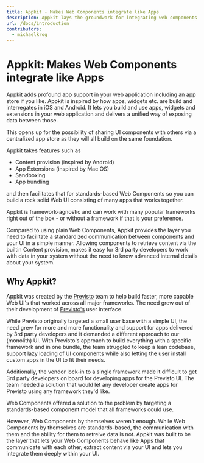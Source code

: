 ```yaml
---
title: Appkit - Makes Web Components integrate like Apps
description: Appkit lays the groundwork for integrating web components as apps in your ui
url: /docs/introduction
contributors:
  - michaelkrog
---
```


# Appkit: Makes Web Components integrate like Apps

Appkit adds profound app support in your web application including an app store if you like. Appkit is inspired by how apps, widgets etc. are build and interregates in iOS and Android. It lets you build and use apps, widgets and extensions in your web application and delivers a unified way of exposing data between those.

This opens up for the possibility of sharing UI components with others via a centralized app store as they will all build on the same foundation.

Appkit takes features such as

- Content provision (inspired by Android)
- App Extensions (inspired by Mac OS)
- Sandboxing
- App bundling

and then facilitates that for standards-based Web Components so you can build a rock solid Web UI consisting of many apps that works together.

Appkit is framework-agnostic and can work with many popular frameworks right out of the box - or without a framework if that is your preference. 

Compared to using plain Web Components, Appkit provides the layer you need to facilitate a standardized communication between components and your UI in a simple manner. Allowing components to retrieve content via the builtin Content provision, makes it easy for 3rd party developers to work with data in your system without the need to know advanced internal details about your system.


## Why Appkit?

Appkit was created by the [Previsto](http://previsto.com/) team to help build faster, more capable Web UI's that worked across all major frameworks. The need grew out of their development of [Previsto's](http://previsto.com/) user interface.

While Previsto originally targeted a small user base with a simple UI, the need grew for more and more functionality and support for apps delivered by 3rd party developers and it demanded a different approach to our (monolith) UI. With Previsto's approach to build everything with a specific framework and in one bundle, the team struggled to keep a lean codebase, support lazy loading of UI components while also letting the user install custom apps in the UI to fit their needs.

Additionally, the vendor lock-in to a single framework made it difficult to get 3rd party developers on board for developing apps for the Previsto UI. The team needed a solution that would let any developer create apps for Previsto using any framework they'd like.

Web Components offered a solution to the problem by targeting a standards-based component model that all frameworks could use.

However, Web Components by themselves weren't enough. While Web Components by themselves are standards-based, the communication with them and the ability for them to retreive data is not. Appkit was built to be the layer that lets your Web Components behave like Apps that communicate with each other, extract content via your UI and lets you integrate them deeply within your UI.
